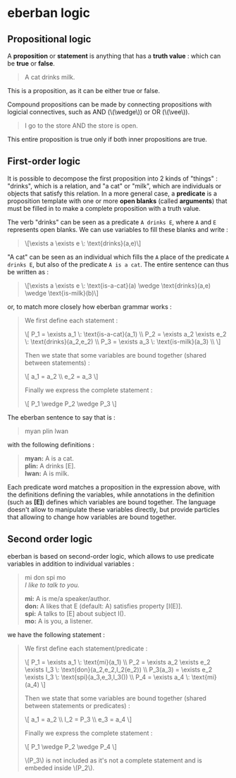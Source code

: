 # eberban logic

## Propositional logic

A **proposition** or **statement** is anything that has a **truth value** :
which can be **true** or **false**.

> A cat drinks milk.

This is a proposition, as it can be either true or false. 

Compound propositions can be made by connecting propositions with logicial
connectives, such as AND (\\(\wedge\\)) or OR (\\(\vee\\)).

> I go to the store AND the store is open.

This entire proposition is true only if both inner propositions are true.

## First-order logic

It is possible to decompose the first proposition into 2 kinds of "things" :
"drinks", which is a relation, and "a cat" or "milk", which are individuals or
objects that satisfy this relation. In a more general case, a **predicate** is a
proposition template with one or more **open blanks** (called **arguments**)
that must be filled in to make a complete proposition with a truth value.

The verb "drinks" can be seen as a predicate `A drinks E`, where `A` and `E`
represents open blanks. We can use variables to fill these blanks and write :

> \\[\exists a \exists e \\: \text{drinks}(a,e)\\]

"A cat" can be seen as an individual which fills the `A` place of the predicate
`A drinks E`, but also of the predicate `A is a cat`. The entire sentence can
thus be written as :

> \\[\exists a \exists e \\: \text{is-a-cat}(a) \wedge \text{drinks}(a,e) \wedge 
> \text{is-milk}(b)\\]

or, to match more closely how eberban grammar works :

> We first define each statement :
> 
> \\[
> P_1 = \exists a_1 \\: \text{is-a-cat}(a_1) \\\\
> P_2 = \exists a_2 \exists e_2 \\: \text{drinks}(a_2,e_2) \\\\
> P_3 = \exists a_3 \\: \text{is-milk}(a_3) \\\\
> \\]
>
> Then we state that some variables are bound together (shared between statements) :
> 
> \\[
> a_1 = a_2 \\\\
> e_2 = a_3
> \\]
>
> Finally we express the complete statement :
>
> \\[
> P_1 \wedge P_2 \wedge P_3
> \\]

The eberban sentence to say that is :

> myan plin lwan

with the following definitions :

> **myan:** A is a cat.  
> **plin:** A drinks [E].  
> **lwan:** A is milk.

Each predicate word matches a proposition in the expression above, with the 
definitions defining the variables, while annotations in the definition (such as
**[E]**) defines which variables are bound together. The language doesn't allow
to manipulate these variables directly, but provide particles that allowing to
change how variables are bound together.

## Second order logic

eberban is based on second-order logic, which allows to use predicate
variables in addition to individual variables :

> mi don spi mo  
> *I like to talk to you.*
>
> **mi:** A is me/a speaker/author.  
> **don:** A likes that E (default: A) satisfies property [I(E)].  
> **spi:** A talks to [E] about subject I().  
> **mo:** A is you, a listener.

we have the following statement :

> We first define each statement/predicate :
> 
> \\[
> P_1 = \exists a_1 \\: \text{mi}(a_1) \\\\
> P_2 = \exists a_2 \exists e_2 \exists I_3 \\: \text{don}(a_2,e_2,I_2(e_2)) \\\\
> P_3(a_3) = \exists e_2 \exists I_3 \\: \text{spi}(a_3,e_3,I_3()) \\\\
> P_4 = \exists a_4 \\: \text{mi}(a_4)
> \\]
>
> Then we state that some variables are bound together (shared between
> statements or predicates) :
> 
> \\[
> a_1 = a_2 \\\\
> I_2 = P_3 \\\\
> e_3 = a_4
> \\]
>
> Finally we express the complete statement :
>
> \\[
> P_1 \wedge P_2 \wedge P_4
> \\]
>
> \\(P_3\\) is not included as it's not a complete statement and is embeded
> inside \\(P_2\\).